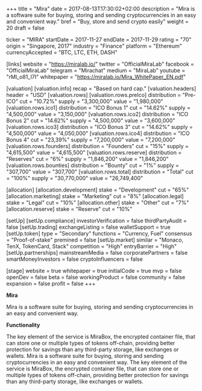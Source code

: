 +++
title = "Mira"
date = 2017-08-13T17:30:02+02:00
description = "Mira is a software suite for buying, storing and sending cryptocurrencies in an easy and convenient way."
bref = "Buy, store and send crypto easily"
weight = 20
draft = false

ticker = "MIRA"
startDate = 2017-11-27
endDate = 2017-11-29
rating = "70"
origin = "Singapore, 2017"
industry = "Finance"
platform = "Ethereum"
currencyAccepted = "BTC, LTC, ETH, DASH"

[links]
  website = "https://miralab.io/"
  twitter = "OfficialMiraLab"
  facebook = "OfficialMiraLab"
  telegram = "Mirachat"
  medium = "MiraLab"
  youtube = "rMl_o81_I7I"
  whitepaper = "https://miralab.io/Mira_WhitePaper_EN.pdf"

[valuation]
  [valuation.info]
    recap = "Based on hard cap."
  [valuation.headers]
    header = "USD"
  [valuation.rows]
    [valuation.rows.preIco]
      distribution = "Pre-ICO"
      cut = "10.72%"
      supply = "3,300,000"
      value = "1,980,000"
    [valuation.rows.ico1]
      distribution = "ICO Bonus 1"
      cut = "14.62%"
      supply = "4,500,000"
      value = "3,150,000"
    [valuation.rows.ico2]
      distribution = "ICO Bonus 2"
      cut = "14.62%"
      supply = "4,500,000"
      value = "3,600,000"
    [valuation.rows.ico3]
      distribution = "ICO Bonus 3"
      cut = "14.62%"
      supply = "4,500,000"
      value = "4,050,000"
    [valuation.rows.ico4]
      distribution = "ICO Bonus 4"
      cut = "23,39%"
      supply = "7,200,000"
      value = "7,200,000"
    [valuation.rows.founders]
      distribution = "Founders"
      cut = "15%"
      supply = "4,615,500"
      value = "4,615,500"
    [valuation.rows.reserve]
      distribution = "Reserves"
      cut = "6%"
      supply = "1,846,200"
      value = "1,846,200"
    [valuation.rows.bounties]
      distribution = "Bounty"
      cut = "1%"
      supply = "307,700"
      value = "307,700"
    [valuation.rows.total]
      distribution = "Total"
      cut = "100%"
      supply = "30,770,000"
      value = "26,749,400"

[allocation]
  [allocation.development]
    stake = "Development"
    cut = "65%"
  [allocation.marketing]
    stake = "Marketing"
    cut = "8%"
  [allocation.legal]
    stake = "Legal"
    cut = "10%"
  [allocation.other]
    stake = "Other"
    cut = "7%"
  [allocation.reserve]
    stake = "Reserve"
    cut = "10%"


[setUp]
  [setUp.compliance]
    investorVerification = false
    thirdPartyAudit = false
  [setUp.trading]
    exchangeListing = false
    walletSupport = true
  [setUp.token]
    type = "Secondary"
    functions = "Currency, Fuel"
    consensus = "Proof-of-stake"
    premined = false
  [setUp.market]
    similar = "Monaco, TenX, TokenCard, Stack"
    competition = "High"
    entryBarrier = "High"
  [setUp.partnerships]
    mainstreamMedia = false
    corporatePartners = false
    smartMoneyInvestors = false
    cryptoInfluencers = false

[stage]
  website = true
  whitepaper = true
  initialCode = true
  mvp = false
  openDev = false
  beta = false
  workingProduct = false
  community = false
  expansion = false
  profit = false
+++

**Mira**

Mira is a software suite for buying, storing and sending cryptocurrencies in an easy and convenient way.

**Functionality**

The key element of the service is MiraBox, the encrypted container file, that can store one or multiple types of tokens off-chain, providing better protection for savings than any third-party storage, like exchanges or wallets.
Mira is a software suite for buying, storing and sending cryptocurrencies in an easy and convenient way.
The key element of the service is MiraBox, the encrypted container file, that can store one or multiple types of tokens off-chain, providing better protection for savings than any third-party storage, like exchanges or wallets.
